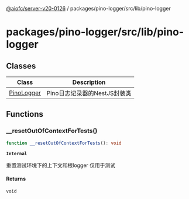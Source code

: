 [@aiofc/server-v20-0126](../../../../../index.md) / packages/pino-logger/src/lib/pino-logger

# packages/pino-logger/src/lib/pino-logger

## Classes

| Class | Description |
| ------ | ------ |
| [PinoLogger](classes/PinoLogger.md) | Pino日志记录器的NestJS封装类 |

## Functions

### \_\_resetOutOfContextForTests()

```ts
function __resetOutOfContextForTests(): void
```

**`Internal`**

重置测试环境下的上下文和根logger
 仅用于测试

#### Returns

`void`
